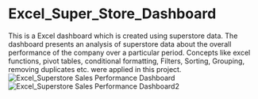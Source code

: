 # Excel_Super_Store_Dashboard
This is a Excel dashboard which is created using superstore data. The dashboard presents an analysis of superstore data about the overall performance of the company over a particular period.  Concepts like excel functions, pivot tables, conditional formatting, Filters, Sorting, Grouping, removing duplicates etc. were applied in this project.
![Excel_Superstore Sales Performance Dashboard](https://github.com/hasanahmed88/Excel_Super_Store_Analysis/assets/76925920/878a66d3-52d1-4808-a675-b8bea76a360e)
![Excel_Superstore Sales Performance Dashboard2](https://github.com/hasanahmed88/Excel_Super_Store_Analysis/assets/76925920/5710680f-3e55-402d-8b6b-c843bee846f3)
